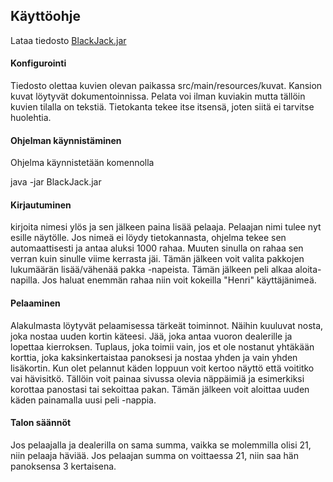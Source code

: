 ## Käyttöohje

Lataa tiedosto [BlackJack.jar](https://github.com/henrisuominen/otm-harjoitustyo/releases)

#### Konfigurointi

Tiedosto olettaa kuvien olevan paikassa src/main/resources/kuvat. Kansion kuvat löytyvät dokumentoinnissa. Pelata voi ilman kuviakin mutta tällöin kuvien tilalla on tekstiä.
Tietokanta tekee itse itsensä, joten siitä ei tarvitse huolehtia.

#### Ohjelman käynnistäminen

Ohjelma käynnistetään komennolla

java -jar BlackJack.jar

#### Kirjautuminen

kirjoita nimesi ylös ja sen jälkeen paina lisää pelaaja. Pelaajan nimi tulee nyt esille näytölle. Jos nimeä ei löydy tietokannasta, ohjelma tekee sen automaattisesti ja antaa aluksi 1000 rahaa. Muuten sinulla on rahaa sen verran kuin sinulle viime kerrasta jäi. Tämän jälkeen voit valita pakkojen lukumäärän lisää/vähenää pakka -napeista. Tämän jälkeen peli alkaa aloita-napilla. Jos haluat enemmän rahaa niin voit kokeilla "Henri" käyttäjänimeä.

#### Pelaaminen

Alakulmasta löytyvät pelaamisessa tärkeät toiminnot. Näihin kuuluvat nosta, joka nostaa uuden kortin käteesi. Jää, joka antaa vuoron dealerille ja lopettaa kierroksen. Tuplaus, joka toimii vain, jos et ole nostanut yhtäkään korttia, joka kaksinkertaistaa panoksesi ja nostaa yhden ja vain yhden lisäkortin. 
Kun olet pelannut käden loppuun voit kertoo näyttö että voititko vai hävisitkö. Tällöin voit painaa sivussa olevia näppäimiä ja
esimerkiksi korottaa panostasi tai sekoittaa pakan. Tämän jälkeen voit aloittaa uuden käden painamalla uusi peli -nappia.

#### Talon säännöt

Jos pelaajalla ja dealerilla on sama summa, vaikka se molemmilla olisi 21, niin pelaaja häviää.
Jos pelaajan summa on voittaessa 21, niin saa hän panoksensa 3 kertaisena.
